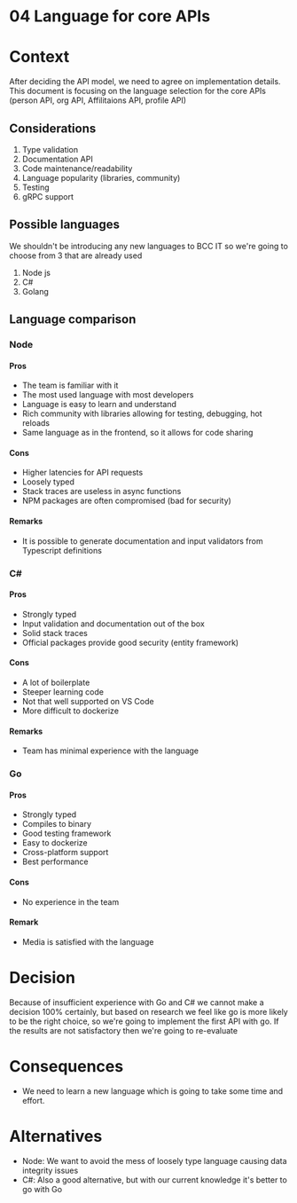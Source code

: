 # 04 Language for core APIs

# Context 
After deciding the API model, we need to agree on implementation details.
This document is focusing on the language selection for the core APIs (person API, org API, Affilitaions API, profile API)

## Considerations

1. Type validation
2. Documentation API
3. Code maintenance/readability
4. Language popularity (libraries, community)
5. Testing
6. gRPC support

## Possible languages
We shouldn't be introducing any new languages to BCC IT so we're going to choose from 3 that are already used
1. Node js
2. C#
3. Golang

## Language comparison

### Node

#### Pros

- The team is familiar with it
- The most used language with most developers
- Language is easy to learn and understand
- Rich community with libraries allowing for testing, debugging, hot reloads
- Same language as in the frontend, so it allows for code sharing

#### Cons

- Higher latencies for API requests
- Loosely typed
- Stack traces are useless in async functions
- NPM packages are often compromised (bad for security)

#### Remarks

- It is possible to generate documentation and input validators from Typescript definitions

### C#

#### Pros

- Strongly typed
- Input validation and documentation out of the box
- Solid stack traces
- Official packages provide good security (entity framework)

#### Cons

- A lot of boilerplate
- Steeper learning code
- Not that well supported on VS Code
- More difficult to dockerize

#### Remarks

- Team has minimal experience with the language

### Go

#### Pros

- Strongly typed
- Compiles to binary
- Good testing framework
- Easy to dockerize
- Cross-platform support
- Best performance

#### Cons

- No experience in the team

#### Remark

- Media is satisfied with the language

# Decision 
Because of insufficient experience with Go and C# we cannot make a decision 100% certainly, but based on research we feel like go is more likely to be the right choice, so we're going to implement the first API with go.
If the results are not satisfactory then we're going to re-evaluate

# Consequences

- We need to learn a new language which is going to take some time and effort.

# Alternatives 

- Node: We want to avoid the mess of loosely type language causing data integrity issues
- C#: Also a good alternative, but with our current knowledge it's better to go with Go

